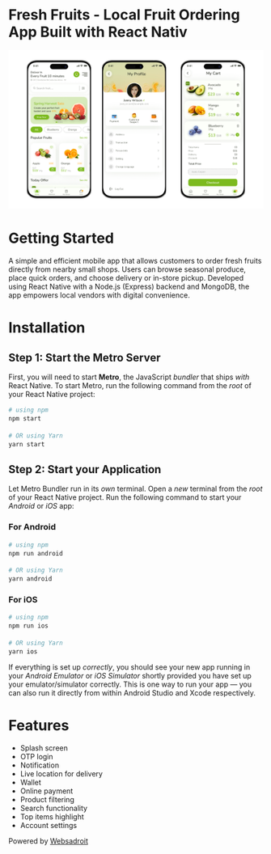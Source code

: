 # Fresh Fruits - Local Fruit Ordering App Built with React Nativ
![Image of Fresh Fruits](./src/assets/images/readme-hero-image.png)

# Getting Started

A simple and efficient mobile app that allows customers to order fresh fruits directly from nearby small shops. Users can browse seasonal produce, place quick orders, and choose delivery or in-store pickup. Developed using React Native with a Node.js (Express) backend and MongoDB, the app empowers local vendors with digital convenience.

# Installation
## Step 1: Start the Metro Server

First, you will need to start **Metro**, the JavaScript _bundler_ that ships _with_ React Native.
To start Metro, run the following command from the _root_ of your React Native project:

```bash
# using npm
npm start

# OR using Yarn
yarn start
```

## Step 2: Start your Application

Let Metro Bundler run in its _own_ terminal. Open a _new_ terminal from the _root_ of your React Native project. Run the following command to start your _Android_ or _iOS_ app:

### For Android

```bash
# using npm
npm run android

# OR using Yarn
yarn android
```

### For iOS

```bash
# using npm
npm run ios

# OR using Yarn
yarn ios
```

If everything is set up _correctly_, you should see your new app running in your _Android Emulator_ or _iOS Simulator_ shortly provided you have set up your emulator/simulator correctly.
This is one way to run your app — you can also run it directly from within Android Studio and Xcode respectively.

# Features
- Splash screen
- OTP login
- Notification
- Live location for delivery
- Wallet
- Online payment
- Product filtering
- Search functionality
- Top items highlight
- Account settings

Powered by [Websadroit](https://websadroit.com)
